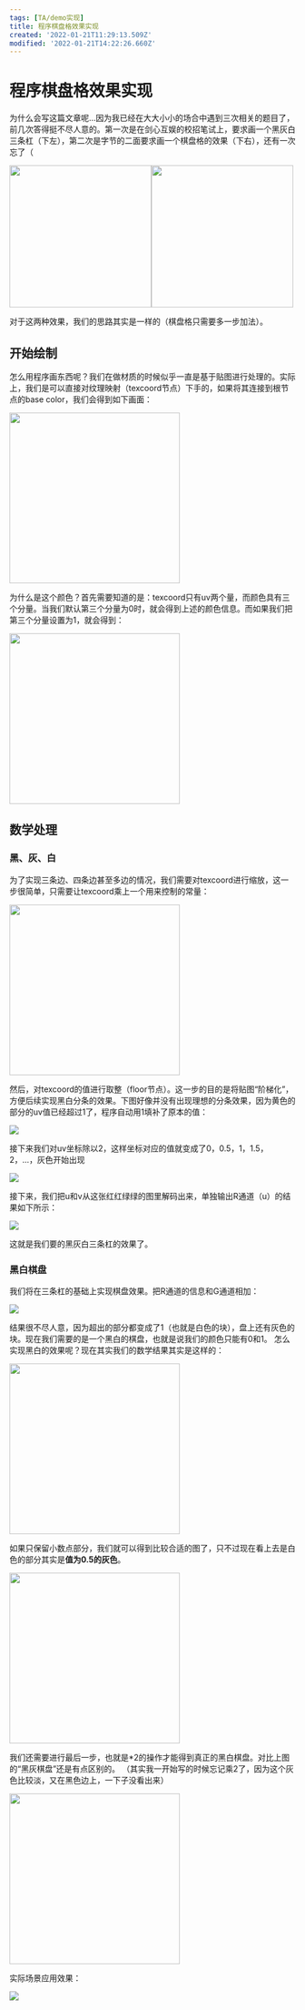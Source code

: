 ```yaml
---
tags: [TA/demo实现]
title: 程序棋盘格效果实现
created: '2022-01-21T11:29:13.509Z'
modified: '2022-01-21T14:22:26.660Z'
---
```


# 程序棋盘格效果实现
为什么会写这篇文章呢...因为我已经在大大小小的场合中遇到三次相关的题目了，前几次答得挺不尽人意的。第一次是在剑心互娱的校招笔试上，要求画一个黑灰白三条杠（下左），第二次是字节的二面要求画一个棋盘格的效果（下右），还有一次忘了（

<img src="https://raw.githubusercontent.com/Guiny-Time/PictureBed/main/20220121194712.png" width=250 style="display:inline"/><img src="https://raw.githubusercontent.com/Guiny-Time/PictureBed/main/20220121221514.png" width=250 style="display:inline"/>

对于这两种效果，我们的思路其实是一样的（棋盘格只需要多一步加法）。

## 开始绘制
怎么用程序画东西呢？我们在做材质的时候似乎一直是基于贴图进行处理的。实际上，我们是可以直接对纹理映射（texcoord节点）下手的，如果将其连接到根节点的base color，我们会得到如下画面：

<img src="https://raw.githubusercontent.com/Guiny-Time/PictureBed/main/20220121204917.png" width=300/>

为什么是这个颜色？首先需要知道的是：texcoord只有uv两个量，而颜色具有三个分量。当我们默认第三个分量为0时，就会得到上述的颜色信息。而如果我们把第三个分量设置为1，就会得到：

<img src="https://raw.githubusercontent.com/Guiny-Time/PictureBed/main/20220121212036.png" width=300/>

## 数学处理
### 黑、灰、白
为了实现三条边、四条边甚至多边的情况，我们需要对texcoord进行缩放，这一步很简单，只需要让texcoord乘上一个用来控制的常量：

<img src="https://raw.githubusercontent.com/Guiny-Time/PictureBed/main/20220121212722.png" width=300/>

然后，对texcoord的值进行取整（floor节点）。这一步的目的是将贴图“阶梯化”，方便后续实现黑白分条的效果。下图好像并没有出现理想的分条效果，因为黄色的部分的uv值已经超过1了，程序自动用1填补了原本的值：

<img src="https://raw.githubusercontent.com/Guiny-Time/PictureBed/main/20220121213058.png"/>

接下来我们对uv坐标除以2，这样坐标对应的值就变成了0，0.5，1，1.5，2，...，灰色开始出现

<img src="https://raw.githubusercontent.com/Guiny-Time/PictureBed/main/20220121213315.png"/>

接下来，我们把u和v从这张红红绿绿的图里解码出来，单独输出R通道（u）的结果如下所示：

<img src="https://raw.githubusercontent.com/Guiny-Time/PictureBed/main/20220121213912.png"/>

这就是我们要的黑灰白三条杠的效果了。

### 黑白棋盘
我们将在三条杠的基础上实现棋盘效果。把R通道的信息和G通道相加：

<img src="https://raw.githubusercontent.com/Guiny-Time/PictureBed/main/20220121215821.png"/>

结果很不尽人意，因为超出的部分都变成了1（也就是白色的块），盘上还有灰色的块。现在我们需要的是一个黑白的棋盘，也就是说我们的颜色只能有0和1。
怎么实现黑白的效果呢？现在其实我们的数学结果其实是这样的：

<img src="https://raw.githubusercontent.com/Guiny-Time/PictureBed/main/20220121221040.png" width=300/>

如果只保留小数点部分，我们就可以得到比较合适的图了，只不过现在看上去是白色的部分其实是**值为0.5的灰色**。

<img src="https://raw.githubusercontent.com/Guiny-Time/PictureBed/main/20220121194843.png" width=300/>

我们还需要进行最后一步，也就是*2的操作才能得到真正的黑白棋盘。对比上图的“黑灰棋盘”还是有点区别的。
（其实我一开始写的时候忘记乘2了，因为这个灰色比较淡，又在黑色边上，一下子没看出来）

<img src="https://raw.githubusercontent.com/Guiny-Time/PictureBed/main/20220121221514.png" width=300/>

实际场景应用效果：

<img src="https://raw.githubusercontent.com/Guiny-Time/PictureBed/main/20220121222141.png"/>
